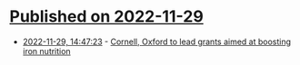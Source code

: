 # [Published on 2022-11-29](index.md)

* [2022-11-29, 14:47:23](https://news.ycombinator.com/item?id=33788226) - [Cornell, Oxford to lead grants aimed at boosting iron nutrition](https://news.cornell.edu/stories/2022/11/cornell-oxford-lead-grants-aimed-boosting-iron-nutrition)
